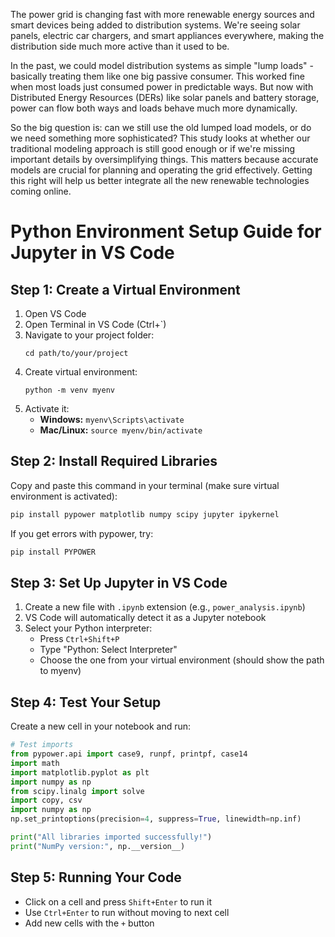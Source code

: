 The power grid is changing fast with more renewable energy sources and smart devices being added to distribution systems. We're seeing solar panels, electric car chargers, and smart appliances everywhere, making the distribution side much more active than it used to be.

In the past, we could model distribution systems as simple "lump loads" - basically treating them like one big passive consumer. This worked fine when most loads just consumed power in predictable ways. But now with Distributed Energy Resources (DERs) like solar panels and battery storage, power can flow both ways and loads behave much more dynamically.

So the big question is: can we still use the old lumped load models, or do we need something more sophisticated? This study looks at whether our traditional modeling approach is still good enough or if we're missing important details by oversimplifying things.
This matters because accurate models are crucial for planning and operating the grid effectively. Getting this right will help us better integrate all the new renewable technologies coming online.


# Python Environment Setup Guide for Jupyter in VS Code

## Step 1: Create a Virtual Environment
1. Open VS Code
2. Open Terminal in VS Code (Ctrl+`)
3. Navigate to your project folder:
   ```
   cd path/to/your/project
   ```
4. Create virtual environment:
   ```
   python -m venv myenv
   ```
5. Activate it:
   - **Windows:** `myenv\Scripts\activate`
   - **Mac/Linux:** `source myenv/bin/activate`

## Step 2: Install Required Libraries
Copy and paste this command in your terminal (make sure virtual environment is activated):

```bash
pip install pypower matplotlib numpy scipy jupyter ipykernel
```

If you get errors with pypower, try:
```bash
pip install PYPOWER
```

## Step 3: Set Up Jupyter in VS Code
1. Create a new file with `.ipynb` extension (e.g., `power_analysis.ipynb`)
2. VS Code will automatically detect it as a Jupyter notebook
3. Select your Python interpreter:
   - Press `Ctrl+Shift+P`
   - Type "Python: Select Interpreter"
   - Choose the one from your virtual environment (should show the path to myenv)

## Step 4: Test Your Setup
Create a new cell in your notebook and run:

```python
# Test imports
from pypower.api import case9, runpf, printpf, case14
import math
import matplotlib.pyplot as plt
import numpy as np
from scipy.linalg import solve
import copy, csv
import numpy as np
np.set_printoptions(precision=4, suppress=True, linewidth=np.inf)

print("All libraries imported successfully!")
print("NumPy version:", np.__version__)
```

## Step 5: Running Your Code
- Click on a cell and press `Shift+Enter` to run it
- Use `Ctrl+Enter` to run without moving to next cell
- Add new cells with the `+` button

